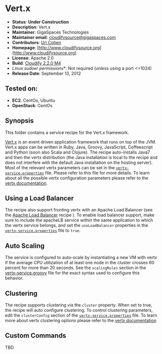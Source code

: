 # Vert.x

* **Status**: **Under Construction**
* **Description**:  Vert.x
* **Maintainer**: GigaSpaces Technologies
* **Maintainer email**: cloudifysource@gigaspaces.com
* **Contributors**:  [Uri Cohen](https://github.com/uric)
* **Homepage**: [http://www.cloudifysource.org](http://www.cloudifysource.org)
* **License**: Apache 2.0
* **Build**: [Cloudify 2.2.0 M4](http://repository.cloudifysource.org/org/cloudifysource/2.2.0/gigaspaces-cloudify-2.2.0-m2-b2491.zip)
* **Linux* sudoer permissions**:	Not required (unless using a port <=1024)
* **Release Date**: September 13, 2012

Tested on:
--------
* <strong>EC2</strong>: CentOs, Ubuntu
* <strong>OpenStack</strong>: CentOs 

Synopsis
--------

This folder contains a service recipe for the Vert.x framework.

[Vert.x](https://vertx.io) is an event driven application framework that runs on top of the JVM. Vert.x apps can be written in Ruby, Java, Groovy, JavaScript, Coffeescript and Python (soon also Scala and Clojure). The recipe auto-installs Java7 and then the vertx distribution (the Java installation is local to the recipe and does not interfere with the default Java installation on the hosting server). Most of the relevant vertx parameters can be set in the [`vertx-service.properties`](https://github.com/CloudifySource/cloudify-recipes/blob/master/services/vertx/vertx-service.properties) file. Please refer to this file for more details.
To learn about all the possible vertx configuration parameters please refer to the [vertx documentation](http://vertx.io/manual.html#interacting-with-vertx).

Using a Load Balancer
---------------------
The recipe also support fronting vertx with an Apache Load Balancer (see the [Apache Load Balancer](https://github.com/CloudifySource/cloudify-recipes/tree/master/services/apacheLB) recipe ).
To enable load balancer support, make sure to include the apacheLB service within the same application to which the vertx service belongs, and set the `useLoadBalancer` properties in the [`vertx-service.properties`](https://github.com/CloudifySource/cloudify-recipes/blob/master/services/vertx/vertx-service.properties) file to `true`.

Auto Scaling
------------
The service is configured to auto-scale by instantiating a new VM with vertx if the average CPU utilization of at least one node in the cluster crosses 60 percent for more than 20 seconds.
See the `scalingRules` section in the [vertx-service.groovy](https://github.com/CloudifySource/cloudify-recipes/blob/master/services/vertx/vertx-service.groovy) file for the exact syntax used to configure this behavior.

Clustering
----------
The recipe supports clustering via the `cluster` property. When set to true, the recipe will auto configure clustering. To control clustering parameters, edit the `clusterConfig` section of the [`vertx-service.properties`](https://github.com/CloudifySource/cloudify-recipes/blob/master/services/vertx/vertx-service.properties) file. To learn more about vertx clustering options please refer to the [vertx documentation](http://vertx.io/manual.html#configuring-clustering)


Custom Commands
---------------
TBD

	
